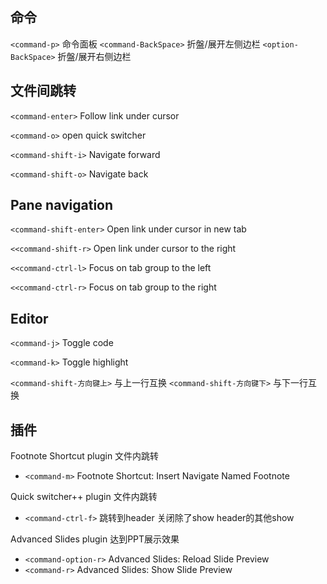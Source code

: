 ## 命令

`<command-p>` 命令面板
`<command-BackSpace>` 折盤/展开左侧边栏
`<option-BackSpace>` 折盤/展开右侧边栏


## 文件间跳转

`<command-enter>` Follow link under cursor

`<command-o>` open quick switcher

`<command-shift-i>` Navigate forward

`<command-shift-o>` Navigate back

## Pane navigation

`<command-shift-enter>` Open link under cursor in new tab

`<<command-shift-r>` Open link under cursor to the right

`<<command-ctrl-l>` Focus on tab group to the left

`<<command-ctrl-r>` Focus on tab group to the right

## Editor

`<command-j>` Toggle code

`<command-k>` Toggle highlight

`<command-shift-方向键上>` 与上一行互换
`<command-shift-方向键下>` 与下一行互换


## 插件

Footnote Shortcut plugin 文件内跳转
- `<command-m>` Footnote Shortcut: Insert Navigate Named Footnote

Quick switcher++ plugin 文件内跳转
- `<command-ctrl-f>` 跳转到header 关闭除了show header的其他show

Advanced Slides plugin 达到PPT展示效果
- `<command-option-r>` Advanced Slides: Reload Slide Preview
- `<command-r>` Advanced Slides: Show Slide Preview

